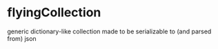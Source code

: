 # flyingCollection
generic dictionary-like collection made to be serializable to (and parsed from) json 
